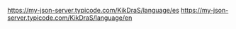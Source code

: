 https://my-json-server.typicode.com/KikDraS/language/es
https://my-json-server.typicode.com/KikDraS/language/en
